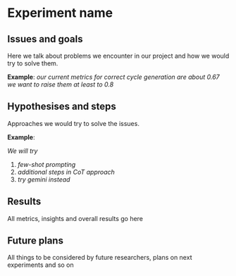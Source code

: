 # Experiment name

## Issues and goals

Here we talk about problems we encounter in our project and how we would try to solve them.

__Example__: *our current metrics for correct cycle generation are about 0.67 we want to raise them at least to 0.8*  

## Hypothesises and steps

Approaches we would try to solve the issues.

__Example__:

*We will try*

1. *few-shot prompting*
2. *additional steps in CoT approach*
3. *try gemini instead*

## Results

All metrics, insights and overall results go here

## Future plans

All things to be considered by future researchers, plans on next experiments and so on
